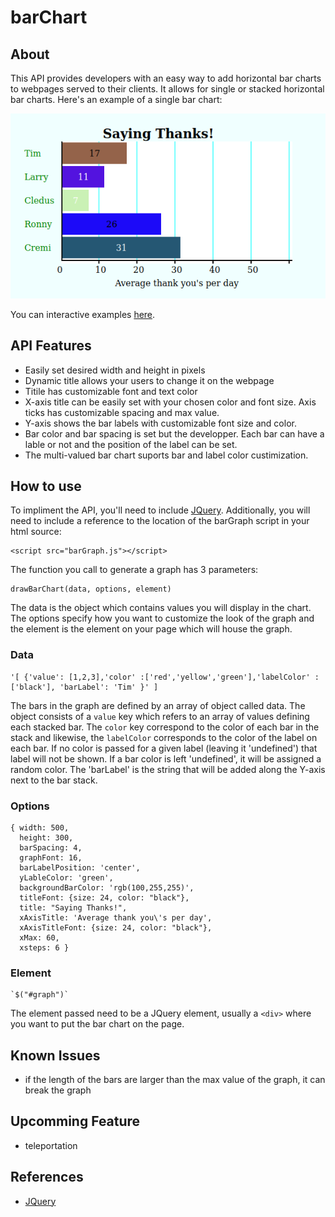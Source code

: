 # barChart
## About
This API provides developers with an easy way to add horizontal bar charts to webpages served to their clients. It allows for single or stacked horizontal bar charts. Here's an example of a single bar chart:

![Bar chart Example Image](/barExample.png)

You can interactive examples [here](https://p00ko.github.io/barChart/).
## API Features
* Easily set desired width and height in pixels
* Dynamic title allows your users to change it on the webpage
* Titile has customizable font and text color
* X-axis title can be easily set with your chosen color and font size. Axis ticks has customizable spacing and max value. 
* Y-axis shows the bar labels with customizable font size and color. 
* Bar color and bar spacing is set but the developper. Each bar can have a lable or not and the position of the label can be set. 
* The multi-valued bar chart suports bar and label color custimization.

## How to use
To impliment the API, you'll need to include [JQuery](https://jquery.com/). Additionally, you will need to include a reference to the location of the barGraph script in your html source:
```
<script src="barGraph.js"></script>
```
The function you call to generate a graph has 3 parameters:
```
drawBarChart(data, options, element)
```
The data is the object which contains values you will display in the chart. The options specify how you want to customize the look of the graph and the element is the element on your page which will house the graph.

### Data 
```
'[ {'value': [1,2,3],'color' :['red','yellow','green'],'labelColor' :['black'], 'barLabel': 'Tim' }' ]
```
The bars in the graph are defined by an array of object called data. The object consists of a `value` key which refers to an array of values defining each stacked bar. The `color` key correspond to the color of each bar in the stack and likewise, the `labelColor` corresponds to the color of the label on each bar. If no color is passed for a given label (leaving it 'undefined') that label will not be shown. If a bar color is left 'undefined', it will be assigned a random color. The 'barLabel' is the string that will be added along the Y-axis next to the bar stack. 

### Options
```
{ width: 500,
  height: 300,
  barSpacing: 4,
  graphFont: 16,                  
  barLabelPosition: 'center',
  yLableColor: 'green',
  backgroundBarColor: 'rgb(100,255,255)',
  titleFont: {size: 24, color: "black"},
  title: "Saying Thanks!",                  
  xAxisTitle: 'Average thank you\'s per day',
  xAxisTitleFont: {size: 24, color: "black"},                  
  xMax: 60,
  xsteps: 6 }
```

### Element
    `$("#graph")`
The element passed need to be a JQuery element, usually a `<div>` where you want to put the bar chart on the page.

## Known Issues
* if the length of the bars are larger than the max value of the graph, it can break the graph

## Upcomming Feature
* teleportation

## References
* [JQuery](https://jquery.com/)

